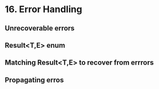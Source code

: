 # 16. Error Handling

## Unrecoverable errors

## Result<T,E> enum

## Matching Result<T,E> to recover from errrors

## Propagating erros
